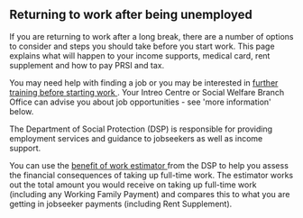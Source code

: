 ##  Returning to work after being unemployed

If you are returning to work after a long break, there are a number of options
to consider and steps you should take before you start work. This page
explains what will happen to your income supports, medical card, rent
supplement and how to pay PRSI and tax.

You may need help with finding a job or you may be interested in [ further
training before starting work ](/en/education/further-education-and-training/)
. Your Intreo Centre or Social Welfare Branch Office can advise you about job
opportunities - see 'more information' below.

The Department of Social Protection (DSP) is responsible for providing
employment services and guidance to jobseekers as well as income support.

You can use the [ benefit of work estimator
](https://www.mywelfare.ie/BenefitOfWorkDAestimator) from the DSP to help you
assess the financial consequences of taking up full-time work. The estimator
works out the total amount you would receive on taking up full-time work
(including any Working Family Payment) and compares this to what you are
getting in jobseeker payments (including Rent Supplement).

